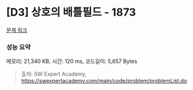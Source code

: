 # [D3] 상호의 배틀필드 - 1873 

[문제 링크](https://swexpertacademy.com/main/code/problem/problemDetail.do?contestProbId=AV5LyE7KD2ADFAXc) 

### 성능 요약

메모리: 21,340 KB, 시간: 120 ms, 코드길이: 5,657 Bytes



> 출처: SW Expert Academy, https://swexpertacademy.com/main/code/problem/problemList.do